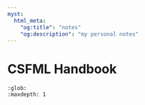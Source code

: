 ```yaml
---
myst:
  html_meta:
    "og:title": "notes"
    "og:description": "my personal notes"
---
```


# CSFML Handbook

```{toctree}
:glob:
:maxdepth: 1
```
